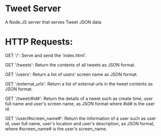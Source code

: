 # Tweet Server

A Node.JS server that serves Tweet JSON data
 
# HTTP Requests:
GET '/': Serve and send the 'index.html'. 

GET '/tweets': Return the contents of all tweets as JSON format.

GET '/users': Return a list of users' screen name as JSON format.

GET '/external_urls': Return a list of external urls in the tweet contents as JSON format.

GET '/tweet/#id#': Return the details of a tweet such as create time, user full name and user's screen name, as JSON format where #id# is the user id.

GET '/user/#screen_name#': Return the information of a user such as user id, user full name, user's location and user's description, as JSON format, where #screen_name# is the user's screen_name. 

